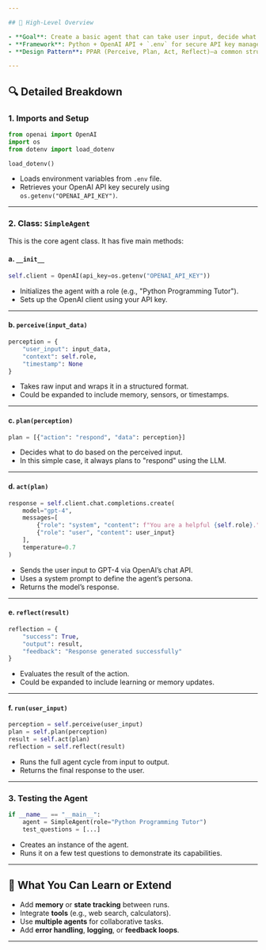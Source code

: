 ```yaml
---

## 🧠 High-Level Overview

- **Goal**: Create a basic agent that can take user input, decide what to do, generate a response using GPT-4, and reflect on the result.
- **Framework**: Python + OpenAI API + `.env` for secure API key management.
- **Design Pattern**: PPAR (Perceive, Plan, Act, Reflect)—a common structure in agent-based systems.

---
```


## 🔍 Detailed Breakdown

### 1. **Imports and Setup**
```python
from openai import OpenAI
import os
from dotenv import load_dotenv

load_dotenv()
```
- Loads environment variables from `.env` file.
- Retrieves your OpenAI API key securely using `os.getenv("OPENAI_API_KEY")`.

---

### 2. **Class: `SimpleAgent`**
This is the core agent class. It has five main methods:

#### a. `__init__`
```python
self.client = OpenAI(api_key=os.getenv("OPENAI_API_KEY"))
```
- Initializes the agent with a role (e.g., "Python Programming Tutor").
- Sets up the OpenAI client using your API key.

---

#### b. `perceive(input_data)`
```python
perception = {
    "user_input": input_data,
    "context": self.role,
    "timestamp": None
}
```
- Takes raw input and wraps it in a structured format.
- Could be expanded to include memory, sensors, or timestamps.

---

#### c. `plan(perception)`
```python
plan = [{"action": "respond", "data": perception}]
```
- Decides what to do based on the perceived input.
- In this simple case, it always plans to "respond" using the LLM.

---

#### d. `act(plan)`
```python
response = self.client.chat.completions.create(
    model="gpt-4",
    messages=[
        {"role": "system", "content": f"You are a helpful {self.role}."},
        {"role": "user", "content": user_input}
    ],
    temperature=0.7
)
```
- Sends the user input to GPT-4 via OpenAI’s chat API.
- Uses a system prompt to define the agent’s persona.
- Returns the model’s response.

---

#### e. `reflect(result)`
```python
reflection = {
    "success": True,
    "output": result,
    "feedback": "Response generated successfully"
}
```
- Evaluates the result of the action.
- Could be expanded to include learning or memory updates.

---

#### f. `run(user_input)`
```python
perception = self.perceive(user_input)
plan = self.plan(perception)
result = self.act(plan)
reflection = self.reflect(result)
```
- Runs the full agent cycle from input to output.
- Returns the final response to the user.

---

### 3. **Testing the Agent**
```python
if __name__ == "__main__":
    agent = SimpleAgent(role="Python Programming Tutor")
    test_questions = [...]
```
- Creates an instance of the agent.
- Runs it on a few test questions to demonstrate its capabilities.

---

## 🧪 What You Can Learn or Extend

- Add **memory** or **state tracking** between runs.
- Integrate **tools** (e.g., web search, calculators).
- Use **multiple agents** for collaborative tasks.
- Add **error handling**, **logging**, or **feedback loops**.

---
